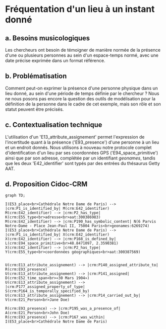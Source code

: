 # Fréquentation d'un lieu à un instant donné

## a. Besoins musicologiques

Les chercheurs ont besoin de témoigner de manière normée de la présence d'une ou plusieurs personnes au sein d'un espace-temps normé, avec une date précise exprimée dans un format référence. 

## b. Problématisation
 
Comment peut-on exprimer la présence d'une personne physique dans un lieu donné, au sein d'une période de temps définie par le chercheur ? Nous ne nous posons pas encore la question des outils de modélisation pour la définition de la personne dans le cadre de cet exemple, mais son rôle et son statut peuvent être précisés.

## c. Contextualisation technique

L'utilisation d'un 'E13_attribute_assignement' permet l'expression de l'incertitude quant à la présence ('E93_presence') d'une personne à un lieu et un endroit donnés. Nous utilisons à nouveau notre protocole complet d'identification d'un lieu par ses coordonnées GPS ('E94_space_primitive') ainsi que par son adresse, complétée par un identifiant _geonames_, tandis que les deux 'E42_identifier' sont typés par des entrées du thésaurus Getty AAT.

## d. Proposition Cidoc-CRM

```mermaid
graph TD;

I(E53_place<br>Cathédrale Notre Dame de Paris) --> |crm:P1_is_identified_by| M(crm:E42_identifier)
M(crm:E42_identifier) --> |crm:P2_has_type| K(crm:E55_type<br>adresse<br>aat:300386983)
M(crm:E42_identifier) --> |crm:P190_has_symbolic_content| N(6 Parvis Notre-Dame - Place Jean-Paul II, 75004 Paris<br>geonames:6269274)
I(E53_place<br>Cathédrale Notre Dame de Paris) --> |crm:P1_is_identified_by| X(crm:E42_identifier)
X(crm:E42_identifier) --> |crm:P168_is_defined_by| L(crm:E94_space_primitive<br>48.8471097, 2.3590381)
X(crm:E42_identifier) --> |crm:P2_has_type| Y(crm:E55_type<br>coordonnées géographiques<br>aat:300387569)


U(crm:E13_attribute_assignement) --> |crm:P140_assigned_attribute_to| R(crm:E93_presence)
U(crm:E13_attribute_assignement) --> |crm:P141_assigned| D(crm:E52_time_span<br>«30 Mars 1904»)
U(crm:E13_attribute_assignement) --> |crm:P177_assigned_property_of_type| S(crm:P164_is_temporally_specified_by)
U(crm:E13_attribute_assignement) --> |crm:P14_carried_out_by| V(crm:E21_Person<br>Jane Doe)

R(crm:E93_presence) --> |crm:P195_was_a_presence_of| A(crm:E21_Person<br>John Doe)
R(crm:E93_presence) --> |crm:P167_was_within| I(E53_place<br>Cathédrale Notre Dame de Paris)

```


